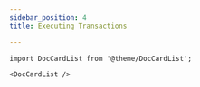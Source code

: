 ```yaml
---
sidebar_position: 4
title: Executing Transactions

---
```


```mdx-code-block
import DocCardList from '@theme/DocCardList';

<DocCardList />
```